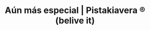 ---
# SEO meta's
title: "Aún más especial | Pistakiavera ® (belive it)"
description: "Productos especiales y exclusivas online de Pistakiavera: Organizadora de eventos personalizados a medida en Madrid"
draft: false

# Contenido Cabecera (titulo, subtitulo...)
titulo_pagina: "Aún Más Especial"
subtitulo_pagina: "Para ti y para los tuyos."
bg_color: "#027DA7"
layout: "especiales"

##### --------------------- #####
##### CONTENIDO Cuerpo-Body #####
##### --------------------- #####

########## especiales - especiales que ofrece Pistakiavera ########## 
## (se apoya en la plantilla especiales, con bucle range)

especiales:
  habilitado: true
  especiales_item:
    
    ###### Bolsa de Regalo - especiales item loop ######
    ##############################################
    - titulo_especiales: "Bolsas de Regalo Personalizadas"
      imagen_especiales: "images/especiales/bolsas-regalo-personalizada-pistakiavera.jpg"
      texto_especiales:  "¿Alguna celebración a la vista? ¿Quieres regalar algo especial y original y no sabes qué? <br /> Nosotros te ayudamos: con las bolsas regalo personalizadas acertarás segurísimo."

      boton_especiales:
        habilitado: true
        etiqueta: "¡LO QUIERO!"
        # precio: "50"
        # despues_precio: " - Contáctanos!"
        titulo: "Servicio de Bolsas de regalo Personalizadas - Pistakiavera - Contacta!"
        enlace: "https://api.whatsapp.com/send?phone=34627290394&text=Hola!%0A%0AMe%20gustar%C3%ADa%20saber%20m%C3%A1s%20acerca%20del%20Servicio%20de%20*Bolsa%20de%20Regalo%20Personalizadas%20de%20Pistakiavera.* 🛍️%0A%0AGracias! 👍🏻"

    ###### Repostería a tu medida - especiales item loop ######
    #############################################################
    - titulo_especiales: "Repostería a tu medida"
      imagen_especiales: "images/especiales/tartas-chuches-pistakiavera.jpg"
      texto_especiales:  "¿Una tarta con forma de bolso? ¿Una mesa dulce temática? ¿Una tarta de chuches para los más peques? Cualquier cosa es posible, deja que en Pistakiavera te ayudemos con ello."

      boton_especiales:
        habilitado: true
        etiqueta: "¡LO QUIERO!"
        precio: "200"
        # despues_precio: " - Contáctanos!"
        titulo: "Servicio de Repostería a tu medida - Pistakiavera - Contacta!"
        enlace: "https://api.whatsapp.com/send?phone=34627290394&text=Hola!%0A%0AMe%20gustar%C3%ADa%20saber%20m%C3%A1s%20acerca%20del%20Servicio%20de%20*Reposter%C3%ADa%20a%20tu%20medida%20de%20Pistakiavera.* 🎂%0A%0AGracias! 👍🏻"

---